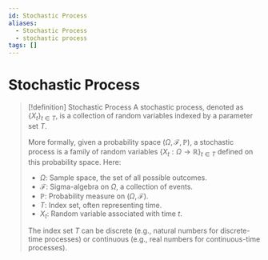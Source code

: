 ```yaml
---
id: Stochastic Process
aliases:
  - Stochastic Process
  - stochastic process
tags: []
---
```


# Stochastic Process

> [!definition] Stochastic Process
> A stochastic process, denoted as $\{X_t\}_{t \in T}$, is a collection of
> random variables indexed by a parameter set $T$.
>
> More formally, given a probability 
> space $(\Omega, \mathcal{F}, \mathbb{P})$, a stochastic process is a family of 
> random variables $\{X_t: \Omega \rightarrow \mathbb{R}\}_{t \in T}$ defined on 
> this probability space. Here:
> * $\Omega$: Sample space, the set of all possible outcomes.
> * $\mathcal{F}$: Sigma-algebra on $\Omega$, a collection of events.
> * $\mathbb{P}$: Probability measure on $(\Omega, \mathcal{F})$.
> * $T$: Index set, often representing time.
> * $X_t$: Random variable associated with time $t$.
> 
> The index set $T$ can be discrete (e.g., natural numbers for discrete-time 
> processes) or continuous (e.g., real numbers for continuous-time processes).

